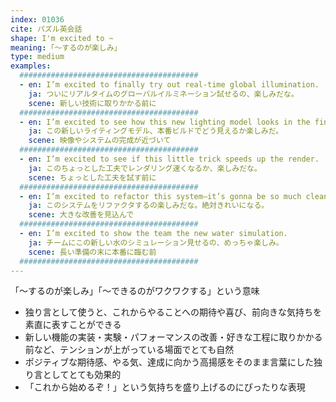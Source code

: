```yaml
---
index: 01036
cite: パズル英会話
shape: I'm excited to ~
meaning: ｢〜するのが楽しみ」
type: medium
examples:
  ########################################
  - en: I’m excited to finally try out real-time global illumination.
    ja: ついにリアルタイムのグローバルイルミネーション試せるの、楽しみだな。
    scene: 新しい技術に取りかかる前に
  ########################################
  - en: I’m excited to see how this new lighting model looks in the final build.
    ja: この新しいライティングモデル、本番ビルドでどう見えるか楽しみだ。
    scene: 映像やシステムの完成が近づいて
  ########################################
  - en: I’m excited to see if this little trick speeds up the render.
    ja: このちょっとした工夫でレンダリング速くなるか、楽しみだな。
    scene: ちょっとした工夫を試す前に
  ########################################
  - en: I’m excited to refactor this system—it’s gonna be so much cleaner.
    ja: このシステムをリファクタするの楽しみだな。絶対きれいになる。
    scene: 大きな改善を見込んで
  ########################################
  - en: I’m excited to show the team the new water simulation.
    ja: チームにこの新しい水のシミュレーション見せるの、めっちゃ楽しみ。
    scene: 長い準備の末に本番に臨む前
  ########################################
---
```


「〜するのが楽しみ」「〜できるのがワクワクする」という意味

- 独り言として使うと、これからやることへの期待や喜び、前向きな気持ちを素直に表すことができる
- 新しい機能の実装・実験・パフォーマンスの改善・好きな工程に取りかかる前など、テンションが上がっている場面でとても自然
- ポジティブな期待感、やる気、達成に向かう高揚感をそのまま言葉にした独り言としてとても効果的
- 「これから始めるぞ！」という気持ちを盛り上げるのにぴったりな表現
